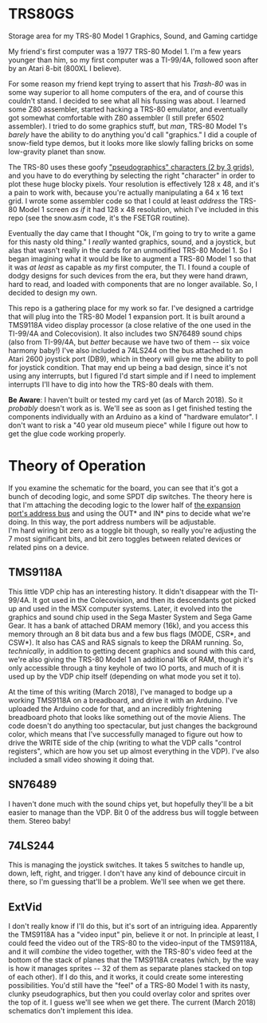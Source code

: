 # TRS80GS
Storage area for my TRS-80 Model 1 Graphics, Sound, and Gaming cartidge


My friend's first computer was a 1977 TRS-80 Model 1.  I'm a few years younger than him, so my first computer was a TI-99/4A, 
followed soon after by an Atari 8-bit (800XL I believe).

For some reason my friend kept trying to assert that his *Trash-80* was in some way superior to all home computers of the era, 
and of course this couldn't stand.  I decided to see what all his fussing was about.  I learned some Z80 assembler, 
started hacking a TRS-80 emulator, and eventually got somewhat comfortable with Z80 assembler (I still prefer 6502 assembler).  I 
tried to do some graphics stuff, but *man*, TRS-80 Model 1's *barely* have the ability to do anything you'd call "graphics." 
I did a couple of snow-field type demos, but it looks more like slowly falling bricks on some low-gravity planet than snow.

The TRS-80 uses these goofy ["pseudographics" characters (2 by 3 grids)](https://www.classic-computers.org.nz/system-80/manuals_tm3_page33.jpg), 
and you have to do everything by selecting the right "character" in order to plot these huge blocky pixels.  Your resolution is effectively 128 x 48, and 
it's a pain to work with, because you're actually manipulating a 64 x 16 text grid.  I wrote some assembler code so that I could at least *address* 
the TRS-80 Model 1 screen *as if* it had 128 x 48 resolution, which I've included in this repo (see the snow.asm code, it's the FSETGR routine).

Eventually the day came that I thought "Ok, I'm going to try to write a game for this nasty old thing."  I *really* wanted 
graphics, sound, and a joystick, but alas that wasn't really in the cards for an unmodified TRS-80 Model 1.  So I began 
imagining what it would be like to augment a TRS-80 Model 1 so that it was *at least* as capable as *my* first computer, the 
TI.  I found a couple of dodgy designs for such devices from the era, but they were hand drawn, hard to read, and loaded with 
components that are no longer available.  So, I decided to design my own.

This repo is a gathering place for my work so far.  I've designed a cartridge that will plug into the TRS-80 Model 1 expansion 
port.  It is built around a TMS9118A video display processor (a close relative of the one used in the TI-99/4A and Colecovision).
It also includes two SN76489 sound chips (also from TI-99/4A, but *better* because we have two of them -- six voice harmony baby!)
I've also included a 74LS244 on the bus attached to an Atari 2600 joystick port (DB9), which in theory will give me the 
ability to poll for joystick condition.  That may end up being a bad design, since it's not using any interrupts, but I 
figured I'd start simple and if I need to implement interrupts I'll have to dig into how the TRS-80 deals with them.

**Be Aware**:  I haven't built or tested my card yet (as of March 2018).  So it *probably* doesn't work as is.  We'll see as soon as 
I get finished testing the components individually with an Arduino as a kind of "hardware emulator".  I don't want to risk a 
"40 year old museum piece" while I figure out how to get the glue code working properly.

Theory of Operation
===================

If you examine the schematic for the board, you can see that it's got a bunch of decoding logic, and some SPDT dip switches.  The theory here 
is that I'm attaching the decoding logic to the lower half of [the expansion port's address bus](http://www.classiccmp.org/cpmarchives/trs80/mirrors/kjsl/www.kjsl.com/trs80/mod1intern.html) 
and using the OUT* and IN* pins to decide what we're doing.  In this way, the port address numbers will be adjustable.  
I'm hard wiring bit zero as a toggle bit though, so really you're adjusting the 7 most significant bits, and bit zero toggles 
between related devices or related pins on a device.

TMS9118A
--------
This little VDP chip has an interesting history.  It didn't disappear with the TI-99/4A.  It got used in the Colecovision, and
then its descendants got picked up and used in the MSX computer systems.  Later, it evolved into the graphics and sound chip
used in the Sega Master System and Sega Game Gear.  It has a bank of attached DRAM memory (16k), and you access this memory through
an 8 bit data bus and a few bus flags (MODE, CSR*, and CSW*).  It also has CAS and RAS signals to keep the DRAM running.  So, *technically*, in addition to getting decent graphics and 
sound with this card, we're also giving the TRS-80 Model 1 an additional 16k of RAM, though it's only accessible through a 
tiny keyhole of two IO ports, and much of it is used up by the VDP chip itself (depending on what mode you set it to).

At the time of this writing (March 2018), I've managed to bodge up a working TMS9118A on a breadboard, and drive it with an 
Arduino.  I've uploaded the Arduino code for that, and an incredibly frightening breadboard photo that looks like something out of 
the movie Aliens.  The code doesn't do anything too spectacular, but just changes the background color, which means that 
I've successfully managed to figure out how to drive the WRITE side of the chip (writing to what the VDP calls "control 
registers", which are how you set up almost everything in the VDP).  I've also included a small video showing it doing that.

SN76489
-------
I haven't done much with the sound chips yet, but hopefully they'll be a bit easier to manage than the VDP.  Bit 0 of the 
address bus will toggle between them.  Stereo baby!

74LS244
-------
This is managing the joystick switches.  It takes 5 switches to handle up, down, left, right, and trigger.  I don't have any
kind of debounce circuit in there, so I'm guessing that'll be a problem.  We'll see when we get there.  

ExtVid
------
I don't really know if I'll do this, but it's sort of an intriguing idea.  Apparently the TMS9118A has a "video input" pin, 
believe it or not.  In principle at least, I could feed the video out of the TRS-80 to the video-input of the TMS9118A, and it
will *combine* the video together, with the TRS-80's video feed at the bottom of the stack of planes that the TMS9118A creates (which, 
by the way is how it manages sprites -- 32 of them as separate planes stacked on top of each other).  If I do this, and it 
works, it could create some interesting possibilities.  You'd still have the "feel" of a TRS-80 Model 1 with its nasty, clunky
pseudographics, but then you could overlay color and sprites over the top of it.  I guess we'll see when we get there.  The 
current (March 2018) schematics don't implement this idea.

